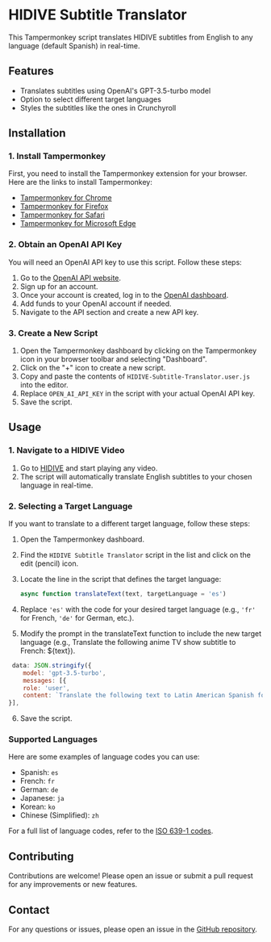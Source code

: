 # HIDIVE Subtitle Translator

This Tampermonkey script translates HIDIVE subtitles from English to any language (default Spanish) in real-time. 

## Features

- Translates subtitles using OpenAI's GPT-3.5-turbo model
- Option to select different target languages
- Styles the subtitles like the ones in Crunchyroll

## Installation

### 1. Install Tampermonkey

First, you need to install the Tampermonkey extension for your browser. Here are the links to install Tampermonkey:

- [Tampermonkey for Chrome](https://chrome.google.com/webstore/detail/tampermonkey/dhdgffkkebhmkfjojejmpbldmpobfkfo?hl=en)
- [Tampermonkey for Firefox](https://addons.mozilla.org/en-US/firefox/addon/tampermonkey/)
- [Tampermonkey for Safari](https://apps.apple.com/us/app/tampermonkey/id1482490089)
- [Tampermonkey for Microsoft Edge](https://microsoftedge.microsoft.com/addons/detail/tampermonkey/dhdgffkkebhmkfjojejmpbldmpobfkfo)

### 2. Obtain an OpenAI API Key

You will need an OpenAI API key to use this script. Follow these steps:

1. Go to the [OpenAI API website](https://beta.openai.com/signup/).
2. Sign up for an account.
3. Once your account is created, log in to the [OpenAI dashboard](https://beta.openai.com/dashboard/).
4. Add funds to your OpenAI account if needed.
5. Navigate to the API section and create a new API key.

### 3. Create a New Script

1. Open the Tampermonkey dashboard by clicking on the Tampermonkey icon in your browser toolbar and selecting "Dashboard".
2. Click on the "+" icon to create a new script.
3. Copy and paste the contents of `HIDIVE-Subtitle-Translator.user.js` into the editor.
4. Replace `OPEN_AI_API_KEY` in the script with your actual OpenAI API key.
5. Save the script.

## Usage

### 1. Navigate to a HIDIVE Video

1. Go to [HIDIVE](https://www.hidive.com/) and start playing any video.
2. The script will automatically translate English subtitles to your chosen language in real-time.

### 2. Selecting a Target Language

If you want to translate to a different target language, follow these steps:

1. Open the Tampermonkey dashboard.
2. Find the `HIDIVE Subtitle Translator` script in the list and click on the edit (pencil) icon.
3. Locate the line in the script that defines the target language:
   ```javascript
   async function translateText(text, targetLanguage = 'es')
   ```

4.  Replace `'es'` with the code for your desired target language (e.g., `'fr'` for French, `'de'` for German, etc.).
5.  Modify the prompt in the translateText function to include the new target language (e.g., Translate the following anime TV show subtitle to French: ${text}).
   ```javascript
    data: JSON.stringify({
       model: 'gpt-3.5-turbo',
       messages: [{
       role: 'user',
       content: `Translate the following text to Latin American Spanish for an anime TV show: ${text}`
   }],
   ```
6.  Save the script.

### Supported Languages

Here are some examples of language codes you can use:

-   Spanish: `es`
-   French: `fr`
-   German: `de`
-   Japanese: `ja`
-   Korean: `ko`
-   Chinese (Simplified): `zh`

For a full list of language codes, refer to the [ISO 639-1 codes](https://en.wikipedia.org/wiki/List_of_ISO_639-1_codes).

Contributing
------------

Contributions are welcome! Please open an issue or submit a pull request for any improvements or new features.

Contact
-------

For any questions or issues, please open an issue in the [GitHub repository](https://github.com/aroizmand/HIDIVE-Subtitle-Translator/issues).
